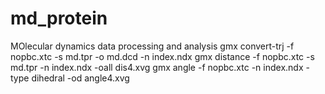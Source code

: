 # md_protein
MOlecular dynamics data processing and analysis 
gmx convert-trj -f nopbc.xtc -s md.tpr -o md.dcd -n index.ndx
gmx distance -f nopbc.xtc -s md.tpr -n index.ndx -oall dis4.xvg
gmx angle -f nopbc.xtc -n index.ndx -type dihedral -od angle4.xvg
